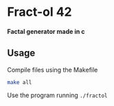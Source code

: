 # Fract-ol 42

#### Factal generator made in c

## Usage

Compile files using the Makefile

```sh
make all
```

Use the program running `./fractol` 